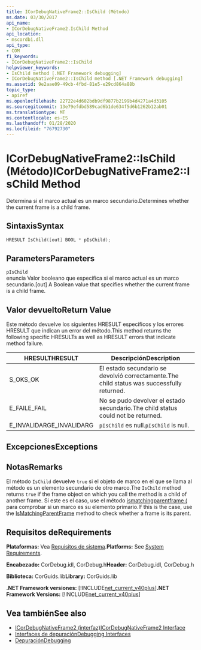 ```yaml
---
title: ICorDebugNativeFrame2::IsChild (Método)
ms.date: 03/30/2017
api_name:
- ICorDebugNativeFrame2.IsChild Method
api_location:
- mscordbi.dll
api_type:
- COM
f1_keywords:
- ICorDebugNativeFrame2::IsChild
helpviewer_keywords:
- IsChild method [.NET Framework debugging]
- ICorDebugNativeFrame2::IsChild method [.NET Framework debugging]
ms.assetid: 9e2aae09-49cb-4fbd-81e5-e29cd864a88b
topic_type:
- apiref
ms.openlocfilehash: 22722e4d602bdb9df9877b2199b4d4271a4d3105
ms.sourcegitcommit: 13e79efdbd589cad6b1de634f5d6b1262b12ab01
ms.translationtype: MT
ms.contentlocale: es-ES
ms.lasthandoff: 01/28/2020
ms.locfileid: "76792730"
---
```

# <a name="icordebugnativeframe2ischild-method"></a><span data-ttu-id="18396-102">ICorDebugNativeFrame2::IsChild (Método)</span><span class="sxs-lookup"><span data-stu-id="18396-102">ICorDebugNativeFrame2::IsChild Method</span></span>
<span data-ttu-id="18396-103">Determina si el marco actual es un marco secundario.</span><span class="sxs-lookup"><span data-stu-id="18396-103">Determines whether the current frame is a child frame.</span></span>  
  
## <a name="syntax"></a><span data-ttu-id="18396-104">Sintaxis</span><span class="sxs-lookup"><span data-stu-id="18396-104">Syntax</span></span>  
  
```cpp  
HRESULT IsChild([out] BOOL * pIsChild);  
```  
  
## <a name="parameters"></a><span data-ttu-id="18396-105">Parameters</span><span class="sxs-lookup"><span data-stu-id="18396-105">Parameters</span></span>  
 `pIsChild`  
 <span data-ttu-id="18396-106">enuncia Valor booleano que especifica si el marco actual es un marco secundario.</span><span class="sxs-lookup"><span data-stu-id="18396-106">[out] A Boolean value that specifies whether the current frame is a child frame.</span></span>  
  
## <a name="return-value"></a><span data-ttu-id="18396-107">Valor devuelto</span><span class="sxs-lookup"><span data-stu-id="18396-107">Return Value</span></span>  
 <span data-ttu-id="18396-108">Este método devuelve los siguientes HRESULT específicos y los errores HRESULT que indican un error del método.</span><span class="sxs-lookup"><span data-stu-id="18396-108">This method returns the following specific HRESULTs as well as HRESULT errors that indicate method failure.</span></span>  
  
|<span data-ttu-id="18396-109">HRESULT</span><span class="sxs-lookup"><span data-stu-id="18396-109">HRESULT</span></span>|<span data-ttu-id="18396-110">Descripción</span><span class="sxs-lookup"><span data-stu-id="18396-110">Description</span></span>|  
|-------------|-----------------|  
|<span data-ttu-id="18396-111">S_OK</span><span class="sxs-lookup"><span data-stu-id="18396-111">S_OK</span></span>|<span data-ttu-id="18396-112">El estado secundario se devolvió correctamente.</span><span class="sxs-lookup"><span data-stu-id="18396-112">The child status was successfully returned.</span></span>|  
|<span data-ttu-id="18396-113">E_FAIL</span><span class="sxs-lookup"><span data-stu-id="18396-113">E_FAIL</span></span>|<span data-ttu-id="18396-114">No se pudo devolver el estado secundario.</span><span class="sxs-lookup"><span data-stu-id="18396-114">The child status could not be returned.</span></span>|  
|<span data-ttu-id="18396-115">E_INVALIDARG</span><span class="sxs-lookup"><span data-stu-id="18396-115">E_INVALIDARG</span></span>|<span data-ttu-id="18396-116">`pIsChild` es null.</span><span class="sxs-lookup"><span data-stu-id="18396-116">`pIsChild` is null.</span></span>|  
  
## <a name="exceptions"></a><span data-ttu-id="18396-117">Excepciones</span><span class="sxs-lookup"><span data-stu-id="18396-117">Exceptions</span></span>  
  
## <a name="remarks"></a><span data-ttu-id="18396-118">Notas</span><span class="sxs-lookup"><span data-stu-id="18396-118">Remarks</span></span>  
 <span data-ttu-id="18396-119">El método `IsChild` devuelve `true` si el objeto de marco en el que se llama al método es un elemento secundario de otro marco.</span><span class="sxs-lookup"><span data-stu-id="18396-119">The `IsChild` method returns `true` if the frame object on which you call the method is a child of another frame.</span></span> <span data-ttu-id="18396-120">Si este es el caso, use el método [ismatchingparentframe (](icordebugnativeframe2-ismatchingparentframe-method.md) para comprobar si un marco es su elemento primario.</span><span class="sxs-lookup"><span data-stu-id="18396-120">If this is the case, use the [IsMatchingParentFrame](icordebugnativeframe2-ismatchingparentframe-method.md) method to check whether a frame is its parent.</span></span>  
  
## <a name="requirements"></a><span data-ttu-id="18396-121">Requisitos de</span><span class="sxs-lookup"><span data-stu-id="18396-121">Requirements</span></span>  
 <span data-ttu-id="18396-122">**Plataformas:** Vea [Requisitos de sistema](../../../../docs/framework/get-started/system-requirements.md).</span><span class="sxs-lookup"><span data-stu-id="18396-122">**Platforms:** See [System Requirements](../../../../docs/framework/get-started/system-requirements.md).</span></span>  
  
 <span data-ttu-id="18396-123">**Encabezado:** CorDebug.idl, CorDebug.h</span><span class="sxs-lookup"><span data-stu-id="18396-123">**Header:** CorDebug.idl, CorDebug.h</span></span>  
  
 <span data-ttu-id="18396-124">**Biblioteca:** CorGuids.lib</span><span class="sxs-lookup"><span data-stu-id="18396-124">**Library:** CorGuids.lib</span></span>  
  
 <span data-ttu-id="18396-125">**.NET Framework versiones:** [!INCLUDE[net_current_v40plus](../../../../includes/net-current-v40plus-md.md)]</span><span class="sxs-lookup"><span data-stu-id="18396-125">**.NET Framework Versions:** [!INCLUDE[net_current_v40plus](../../../../includes/net-current-v40plus-md.md)]</span></span>  
  
## <a name="see-also"></a><span data-ttu-id="18396-126">Vea también</span><span class="sxs-lookup"><span data-stu-id="18396-126">See also</span></span>

- [<span data-ttu-id="18396-127">ICorDebugNativeFrame2 (interfaz)</span><span class="sxs-lookup"><span data-stu-id="18396-127">ICorDebugNativeFrame2 Interface</span></span>](icordebugnativeframe2-interface.md)
- [<span data-ttu-id="18396-128">Interfaces de depuración</span><span class="sxs-lookup"><span data-stu-id="18396-128">Debugging Interfaces</span></span>](debugging-interfaces.md)
- [<span data-ttu-id="18396-129">Depuración</span><span class="sxs-lookup"><span data-stu-id="18396-129">Debugging</span></span>](index.md)
